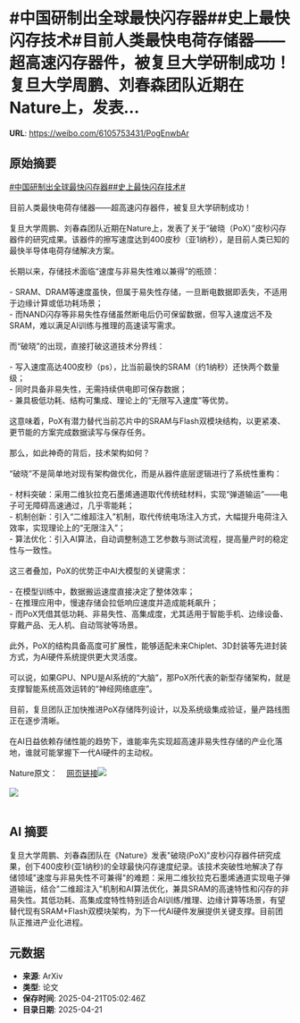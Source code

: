 # #中国研制出全球最快闪存器##史上最快闪存技术#目前人类最快电荷存储器——超高速闪存器件，被复旦大学研制成功！复旦大学周鹏、刘春森团队近期在Nature上，发表...

**URL**: https://weibo.com/6105753431/PogEnwbAr

## 原始摘要

<a href="https://m.weibo.cn/search?containerid=231522type%3D1%26t%3D10%26q%3D%23%E4%B8%AD%E5%9B%BD%E7%A0%94%E5%88%B6%E5%87%BA%E5%85%A8%E7%90%83%E6%9C%80%E5%BF%AB%E9%97%AA%E5%AD%98%E5%99%A8%23&amp;extparam=%23%E4%B8%AD%E5%9B%BD%E7%A0%94%E5%88%B6%E5%87%BA%E5%85%A8%E7%90%83%E6%9C%80%E5%BF%AB%E9%97%AA%E5%AD%98%E5%99%A8%23" data-hide=""><span class="surl-text">#中国研制出全球最快闪存器#</span></a><a href="https://m.weibo.cn/search?containerid=231522type%3D1%26t%3D10%26q%3D%23%E5%8F%B2%E4%B8%8A%E6%9C%80%E5%BF%AB%E9%97%AA%E5%AD%98%E6%8A%80%E6%9C%AF%23&amp;extparam=%23%E5%8F%B2%E4%B8%8A%E6%9C%80%E5%BF%AB%E9%97%AA%E5%AD%98%E6%8A%80%E6%9C%AF%23" data-hide=""><span class="surl-text">#史上最快闪存技术#</span></a><br><br>目前人类最快电荷存储器——超高速闪存器件，被复旦大学研制成功！<br><br>复旦大学周鹏、刘春森团队近期在Nature上，发表了关于“破晓（PoX）”皮秒闪存器件的研究成果。该器件的擦写速度达到400皮秒（亚1纳秒），是目前人类已知的最快半导体电荷存储解决方案。<br><br>长期以来，存储技术面临“速度与非易失性难以兼得”的瓶颈：<br><br>- SRAM、DRAM等速度虽快，但属于易失性存储，一旦断电数据即丢失，不适用于边缘计算或低功耗场景；<br>- 而NAND闪存等非易失性存储虽然断电后仍可保留数据，但写入速度远不及SRAM，难以满足AI训练与推理的高速读写需求。<br><br>而“破晓”的出现，直接打破这道技术分界线：<br><br>- 写入速度高达400皮秒（ps），比当前最快的SRAM（约1纳秒）还快两个数量级；<br>- 同时具备非易失性，无需持续供电即可保存数据；<br>- 兼具极低功耗、结构可集成、理论上的“无限写入速度”等优势。<br><br>这意味着，PoX有潜力替代当前芯片中的SRAM与Flash双模块结构，以更紧凑、更节能的方案完成数据读写与保存任务。<br><br>那么，如此神奇的背后，技术架构如何？<br><br>“破晓”不是简单地对现有架构做优化，而是从器件底层逻辑进行了系统性重构：<br><br>- 材料突破：采用二维狄拉克石墨烯通道取代传统硅材料，实现“弹道输运”——电子可无障碍高速通过，几乎零能耗；<br>- 机制创新：引入“二维超注入”机制，取代传统电场注入方式，大幅提升电荷注入效率，实现理论上的“无限注入”；<br>- 算法优化：引入AI算法，自动调整制造工艺参数与测试流程，提高量产时的稳定性与一致性。<br><br>这三者叠加，PoX的优势正中AI大模型的关键需求：<br><br>- 在模型训练中，数据搬运速度直接决定了整体效率；<br>- 在推理应用中，慢速存储会拉低响应速度并造成能耗飙升；<br>- 而PoX凭借其低功耗、非易失性、高集成度，尤其适用于智能手机、边缘设备、穿戴产品、无人机、自动驾驶等场景。<br><br>此外，PoX的结构具备高度可扩展性，能够适配未来Chiplet、3D封装等先进封装方式，为AI硬件系统提供更大灵活度。<br>    <br>可以说，如果GPU、NPU是AI系统的“大脑”，那PoX所代表的新型存储架构，就是支撑智能系统高效运转的“神经网络底座”。<br><br>目前，复旦团队正加快推进PoX存储阵列设计，以及系统级集成验证，量产路线图正在逐步清晰。<br><br>在AI日益依赖存储性能的趋势下，谁能率先实现超高速非易失性存储的产业化落地，谁就可能掌握下一代AI硬件的主动权。<br><br>Nature原文：<a href="https://weibo.cn/sinaurl?u=https%3A%2F%2Fwww.nature.com%2Farticles%2Fs41586-025-08839-w" data-hide=""><span class="url-icon"><img style="width: 1rem;height: 1rem" src="https://h5.sinaimg.cn/upload/2015/09/25/3/timeline_card_small_web_default.png" referrerpolicy="no-referrer"></span><span class="surl-text">网页链接</span></a><img style="" src="https://tvax2.sinaimg.cn/large/006Fd7o3gy1i0oapq2kkgj30xc0iraju.jpg" referrerpolicy="no-referrer"><br><br><img style="" src="https://tvax3.sinaimg.cn/large/006Fd7o3gy1i0oapzpkkaj30zk0kun3q.jpg" referrerpolicy="no-referrer"><br><br>

## AI 摘要

复旦大学周鹏、刘春森团队在《Nature》发表"破晓(PoX)"皮秒闪存器件研究成果，创下400皮秒(亚1纳秒)的全球最快闪存速度纪录。该技术突破性地解决了存储领域"速度与非易失性不可兼得"的难题：采用二维狄拉克石墨烯通道实现电子弹道输运，结合"二维超注入"机制和AI算法优化，兼具SRAM的高速特性和闪存的非易失性。其低功耗、高集成度特性特别适合AI训练/推理、边缘计算等场景，有望替代现有SRAM+Flash双模块架构，为下一代AI硬件发展提供关键支撑。目前团队正推进产业化进程。

## 元数据

- **来源**: ArXiv
- **类型**: 论文
- **保存时间**: 2025-04-21T05:02:46Z
- **目录日期**: 2025-04-21
